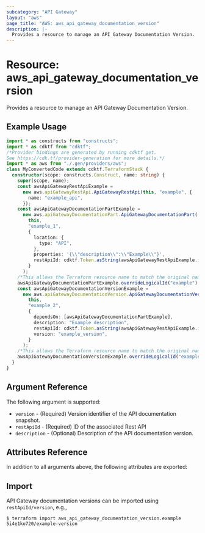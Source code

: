 ```yaml
---
subcategory: "API Gateway"
layout: "aws"
page_title: "AWS: aws_api_gateway_documentation_version"
description: |-
  Provides a resource to manage an API Gateway Documentation Version.
---
```


# Resource: aws_api_gateway_documentation_version

Provides a resource to manage an API Gateway Documentation Version.

## Example Usage

```typescript
import * as constructs from "constructs";
import * as cdktf from "cdktf";
/*Provider bindings are generated by running cdktf get.
See https://cdk.tf/provider-generation for more details.*/
import * as aws from "./.gen/providers/aws";
class MyConvertedCode extends cdktf.TerraformStack {
  constructor(scope: constructs.Construct, name: string) {
    super(scope, name);
    const awsApiGatewayRestApiExample =
      new aws.apiGatewayRestApi.ApiGatewayRestApi(this, "example", {
        name: "example_api",
      });
    const awsApiGatewayDocumentationPartExample =
      new aws.apiGatewayDocumentationPart.ApiGatewayDocumentationPart(
        this,
        "example_1",
        {
          location: {
            type: "API",
          },
          properties: '{\\"description\\":\\"Example\\"}',
          restApiId: cdktf.Token.asString(awsApiGatewayRestApiExample.id),
        }
      );
    /*This allows the Terraform resource name to match the original name. You can remove the call if you don't need them to match.*/
    awsApiGatewayDocumentationPartExample.overrideLogicalId("example");
    const awsApiGatewayDocumentationVersionExample =
      new aws.apiGatewayDocumentationVersion.ApiGatewayDocumentationVersion(
        this,
        "example_2",
        {
          dependsOn: [awsApiGatewayDocumentationPartExample],
          description: "Example description",
          restApiId: cdktf.Token.asString(awsApiGatewayRestApiExample.id),
          version: "example_version",
        }
      );
    /*This allows the Terraform resource name to match the original name. You can remove the call if you don't need them to match.*/
    awsApiGatewayDocumentationVersionExample.overrideLogicalId("example");
  }
}

```

## Argument Reference

The following argument is supported:

* `version` - (Required) Version identifier of the API documentation snapshot.
* `restApiId` - (Required) ID of the associated Rest API
* `description` - (Optional) Description of the API documentation version.

## Attributes Reference

In addition to all arguments above, the following attributes are exported:

## Import

API Gateway documentation versions can be imported using `restApiId/version`, e.g.,

```
$ terraform import aws_api_gateway_documentation_version.example 5i4e1ko720/example-version
```

<!-- cache-key: cdktf-0.17.0-pre.15 input-bf113b8a20e3351b880c10883d8f7d0ff13baf3aaf543fe0e3fa6aea1c58f40b -->